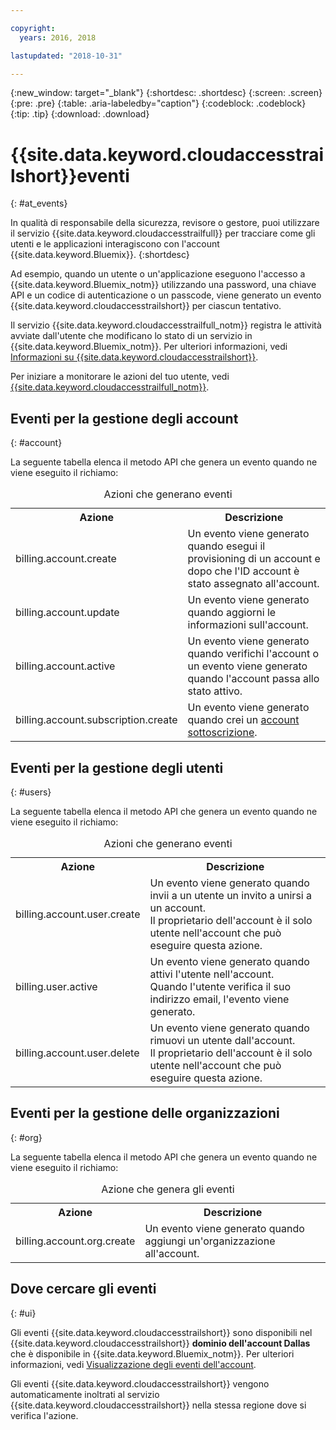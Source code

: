 ```yaml
---

copyright:
  years: 2016, 2018

lastupdated: "2018-10-31"

---
```


{:new_window: target="_blank"}
{:shortdesc: .shortdesc}
{:screen: .screen}
{:pre: .pre}
{:table: .aria-labeledby="caption"}
{:codeblock: .codeblock}
{:tip: .tip}
{:download: .download}


# {{site.data.keyword.cloudaccesstrailshort}}eventi  
{: #at_events}

In qualità di responsabile della sicurezza, revisore o gestore, puoi utilizzare il servizio {{site.data.keyword.cloudaccesstrailfull}} per tracciare come gli utenti e le applicazioni interagiscono con l'account {{site.data.keyword.Bluemix}}.
{:shortdesc}

Ad esempio, quando un utente o un'applicazione eseguono l'accesso a {{site.data.keyword.Bluemix_notm}} utilizzando una password, una chiave API e un codice di autenticazione o un passcode, viene generato un evento {{site.data.keyword.cloudaccesstrailshort}} per ciascun tentativo. 

Il servizio {{site.data.keyword.cloudaccesstrailfull_notm}} registra le attività avviate dall'utente che modificano lo stato di un servizio in {{site.data.keyword.Bluemix_notm}}. Per ulteriori informazioni, vedi [Informazioni su {{site.data.keyword.cloudaccesstrailshort}}](/docs/services/cloud-activity-tracker/activity_tracker_ov.html#activity_tracker_ov ).

Per iniziare a monitorare le azioni del tuo utente, vedi [{{site.data.keyword.cloudaccesstrailfull_notm}}](/docs/services/cloud-activity-tracker/index.html#getting-started-with-cla). 

## Eventi per la gestione degli account
{: #account}

La seguente tabella elenca il metodo API che genera un evento quando ne viene eseguito il richiamo:

<table>
  <caption>Azioni che generano eventi</caption>
  <tr>
    <th>Azione</th>
	  <th>Descrizione</th>
  </tr>
  <tr>
    <td>billing.account.create</td>
	  <td>Un evento viene generato quando esegui il provisioning di un account e dopo che l'ID account è stato assegnato all'account.</td>
  </tr>
  <tr>
    <td>billing.account.update</td>
	  <td>Un evento viene generato quando aggiorni le informazioni sull'account.</td>
  </tr>
  <tr>
    <td>billing.account.active</td>
	  <td>Un evento viene generato quando verifichi l'account o un evento viene generato quando l'account passa allo stato attivo.</td>
  </tr>
  <tr>
    <td>billing.account.subscription.create</td>
	  <td>Un evento viene generato quando crei un <a href="/docs/account/index.html#subscription-account">account sottoscrizione</a>.</td>
  </tr>
</table>



## Eventi per la gestione degli utenti
{: #users}

La seguente tabella elenca il metodo API che genera un evento quando ne viene eseguito il richiamo:

<table>
  <caption>Azioni che generano eventi</caption>
  <tr>
    <th>Azione</th>
	  <th>Descrizione</th>
  </tr>
  <tr>
    <td>billing.account.user.create</td>
	  <td>Un evento viene generato quando invii a un utente un invito a unirsi a un account. </br>Il proprietario dell'account è il solo utente nell'account che può eseguire questa azione.</td>
  </tr>
  <tr>
    <td>billing.user.active</td>
	  <td>Un evento viene generato quando attivi l'utente nell'account. </br>Quando l'utente verifica il suo indirizzo email, l'evento viene generato.</td>
  </tr>
  <tr>
    <td>billing.account.user.delete</td>
	  <td>Un evento viene generato quando rimuovi un utente dall'account. </br>Il proprietario dell'account è il solo utente nell'account che può eseguire questa azione.</td>
  </tr>
</table>

## Eventi per la gestione delle organizzazioni
{: #org}

La seguente tabella elenca il metodo API che genera un evento quando ne viene eseguito il richiamo:

<table>
  <caption>Azione che genera gli eventi</caption>
  <tr>
    <th>Azione</th>
	  <th>Descrizione</th>
  </tr>
  <tr>
    <td>billing.account.org.create</td>
	  <td>Un evento viene generato quando aggiungi un'organizzazione all'account.</td>
  </tr>
</table>

## Dove cercare gli eventi
{: #ui}

Gli eventi {{site.data.keyword.cloudaccesstrailshort}} sono disponibili nel {{site.data.keyword.cloudaccesstrailshort}} **dominio dell'account Dallas** che è disponibile in {{site.data.keyword.Bluemix_notm}}. Per ulteriori informazioni, vedi [Visualizzazione degli eventi dell'account](/docs/services/cloud-activity-tracker/how-to/manage-events-ui/viewing_events.html#account_events).

Gli eventi {{site.data.keyword.cloudaccesstrailshort}} vengono automaticamente inoltrati al servizio {{site.data.keyword.cloudaccesstrailshort}} nella stessa regione dove si verifica l'azione.
